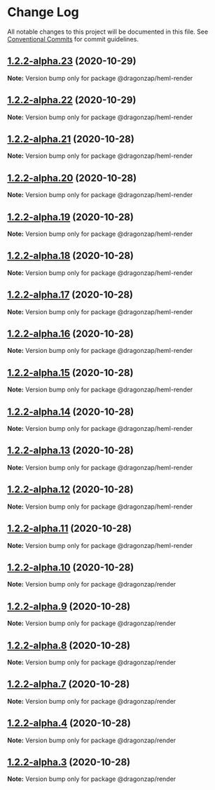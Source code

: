 # Change Log

All notable changes to this project will be documented in this file.
See [Conventional Commits](https://conventionalcommits.org) for commit guidelines.

## [1.2.2-alpha.23](https://github.com/dragonzap/heml/compare/v1.2.2-alpha.22...v1.2.2-alpha.23) (2020-10-29)

**Note:** Version bump only for package @dragonzap/heml-render






## [1.2.2-alpha.22](https://github.com/dragonzap/heml/compare/v1.2.2-alpha.21...v1.2.2-alpha.22) (2020-10-29)

**Note:** Version bump only for package @dragonzap/heml-render





## [1.2.2-alpha.21](https://github.com/dragonzap/heml/compare/v1.2.2-alpha.20...v1.2.2-alpha.21) (2020-10-28)

**Note:** Version bump only for package @dragonzap/heml-render





## [1.2.2-alpha.20](https://github.com/dragonzap/heml/compare/v1.2.2-alpha.19...v1.2.2-alpha.20) (2020-10-28)

**Note:** Version bump only for package @dragonzap/heml-render





## [1.2.2-alpha.19](https://github.com/dragonzap/heml/compare/v1.2.2-alpha.18...v1.2.2-alpha.19) (2020-10-28)

**Note:** Version bump only for package @dragonzap/heml-render





## [1.2.2-alpha.18](https://github.com/dragonzap/heml/compare/v1.2.2-alpha.17...v1.2.2-alpha.18) (2020-10-28)

**Note:** Version bump only for package @dragonzap/heml-render





## [1.2.2-alpha.17](https://github.com/dragonzap/heml/compare/v1.2.2-alpha.16...v1.2.2-alpha.17) (2020-10-28)

**Note:** Version bump only for package @dragonzap/heml-render





## [1.2.2-alpha.16](https://github.com/dragonzap/heml/compare/v1.2.2-alpha.15...v1.2.2-alpha.16) (2020-10-28)

**Note:** Version bump only for package @dragonzap/heml-render





## [1.2.2-alpha.15](https://github.com/dragonzap/heml/compare/v1.2.2-alpha.14...v1.2.2-alpha.15) (2020-10-28)

**Note:** Version bump only for package @dragonzap/heml-render





## [1.2.2-alpha.14](https://github.com/dragonzap/heml/compare/v1.2.2-alpha.13...v1.2.2-alpha.14) (2020-10-28)

**Note:** Version bump only for package @dragonzap/heml-render





## [1.2.2-alpha.13](https://github.com/dragonzap/heml/compare/v1.2.2-alpha.12...v1.2.2-alpha.13) (2020-10-28)

**Note:** Version bump only for package @dragonzap/heml-render





## [1.2.2-alpha.12](https://github.com/dragonzap/heml/compare/v1.2.2-alpha.11...v1.2.2-alpha.12) (2020-10-28)

**Note:** Version bump only for package @dragonzap/heml-render





## [1.2.2-alpha.11](https://github.com/dragonzap/heml/compare/v1.2.2-alpha.10...v1.2.2-alpha.11) (2020-10-28)

**Note:** Version bump only for package @dragonzap/heml-render





## [1.2.2-alpha.10](https://github.com/dragonzap/heml/compare/v1.2.2-alpha.9...v1.2.2-alpha.10) (2020-10-28)

**Note:** Version bump only for package @dragonzap/render





## [1.2.2-alpha.9](https://github.com/dragonzap/heml/compare/v1.2.2-alpha.8...v1.2.2-alpha.9) (2020-10-28)

**Note:** Version bump only for package @dragonzap/render

## [1.2.2-alpha.8](https://github.com/dragonzap/heml/compare/v1.2.2-alpha.7...v1.2.2-alpha.8) (2020-10-28)

**Note:** Version bump only for package @dragonzap/render

## [1.2.2-alpha.7](https://github.com/dragonzap/heml/compare/v1.2.2-alpha.6...v1.2.2-alpha.7) (2020-10-28)

**Note:** Version bump only for package @dragonzap/render

## [1.2.2-alpha.4](https://github.com/dragonzap/heml/compare/v1.2.2-alpha.3...v1.2.2-alpha.4) (2020-10-28)

**Note:** Version bump only for package @dragonzap/render

## [1.2.2-alpha.3](https://github.com/dragonzap/heml/compare/v1.2.2-alpha.2...v1.2.2-alpha.3) (2020-10-28)

**Note:** Version bump only for package @dragonzap/render
